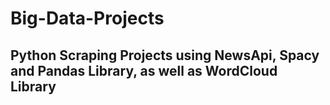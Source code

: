 # Big-Data-Projects
## Python Scraping Projects using NewsApi, Spacy and Pandas Library, as well as WordCloud Library
